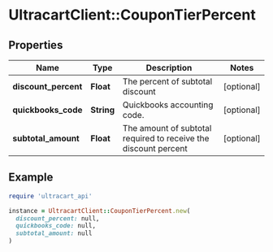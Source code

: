 # UltracartClient::CouponTierPercent

## Properties

| Name | Type | Description | Notes |
| ---- | ---- | ----------- | ----- |
| **discount_percent** | **Float** | The percent of subtotal discount | [optional] |
| **quickbooks_code** | **String** | Quickbooks accounting code. | [optional] |
| **subtotal_amount** | **Float** | The amount of subtotal required to receive the discount percent | [optional] |

## Example

```ruby
require 'ultracart_api'

instance = UltracartClient::CouponTierPercent.new(
  discount_percent: null,
  quickbooks_code: null,
  subtotal_amount: null
)
```

